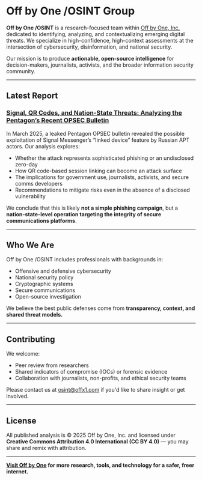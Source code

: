 # Off by One /OSINT Group

**Off by One /OSINT** is a research-focused team within [Off by One, Inc.](https://offx1.com) dedicated to identifying, analyzing, and contextualizing emerging digital threats. We specialize in high-confidence, high-context assessments at the intersection of cybersecurity, disinformation, and national security.

Our mission is to produce **actionable, open-source intelligence** for decision-makers, journalists, activists, and the broader information security community.

---

## Latest Report

### [Signal, QR Codes, and Nation-State Threats: Analyzing the Pentagon’s Recent OPSEC Bulletin](./Signal_OPSEC_Threat_Report_OffByOne_Final.pdf)

In March 2025, a leaked Pentagon OPSEC bulletin revealed the possible exploitation of Signal Messenger’s “linked device” feature by Russian APT actors. Our analysis explores:

- Whether the attack represents sophisticated phishing or an undisclosed zero-day
- How QR code-based session linking can become an attack surface
- The implications for government use, journalists, activists, and secure comms developers
- Recommendations to mitigate risks even in the absence of a disclosed vulnerability

We conclude that this is likely **not a simple phishing campaign**, but a **nation-state-level operation targeting the integrity of secure communications platforms**.

---

## Who We Are

Off by One /OSINT includes professionals with backgrounds in:

- Offensive and defensive cybersecurity
- National security policy
- Cryptographic systems
- Secure communications
- Open-source investigation

We believe the best public defenses come from **transparency, context, and shared threat models.**

---

## Contributing

We welcome:

- Peer review from researchers
- Shared indicators of compromise (IOCs) or forensic evidence
- Collaboration with journalists, non-profits, and ethical security teams

Please contact us at [osint@offx1.com](mailto:osint@offx1.com) if you'd like to share insight or get involved.

---

## License

All published analysis is © 2025 Off by One, Inc. and licensed under **Creative Commons Attribution 4.0 International (CC BY 4.0)** — you may share and remix with attribution.

---

**[Visit Off by One](https://offx1.com) for more research, tools, and technology for a safer, freer internet.**
